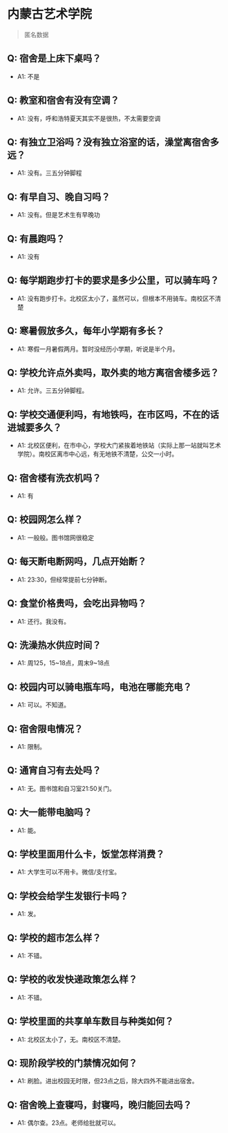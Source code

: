 # 内蒙古艺术学院
> 匿名数据
## Q: 宿舍是上床下桌吗？
- A1: 不是
## Q: 教室和宿舍有没有空调？
- A1: 没有，呼和浩特夏天其实不是很热，不太需要空调
## Q: 有独立卫浴吗？没有独立浴室的话，澡堂离宿舍多远？
- A1: 没有。三五分钟脚程
## Q: 有早自习、晚自习吗？
- A1: 没有。但是艺术生有早晚功
## Q: 有晨跑吗？
- A1: 没有
## Q: 每学期跑步打卡的要求是多少公里，可以骑车吗？
- A1: 没有跑步打卡。北校区太小了，虽然可以，但根本不用骑车。南校区不清楚
## Q: 寒暑假放多久，每年小学期有多长？
- A1: 寒假一月暑假两月。暂时没经历小学期，听说是半个月。
## Q: 学校允许点外卖吗，取外卖的地方离宿舍楼多远？
- A1: 允许。三五分钟脚程。
## Q: 学校交通便利吗，有地铁吗，在市区吗，不在的话进城要多久？
- A1: 北校区便利，在市中心，学校大门紧挨着地铁站（实际上那一站就叫艺术学院）。南校区离市中心远，有无地铁不清楚，公交一小时。
## Q: 宿舍楼有洗衣机吗？
- A1: 有
## Q: 校园网怎么样？
- A1: 一般般。图书馆网很稳定
## Q: 每天断电断网吗，几点开始断？
- A1: 23:30，但经常提前七分钟断。
## Q: 食堂价格贵吗，会吃出异物吗？
- A1: 还行。我没有。
## Q: 洗澡热水供应时间？
- A1: 周125，15~18点，周末9~18点
## Q: 校园内可以骑电瓶车吗，电池在哪能充电？
- A1: 可以。不知道。
## Q: 宿舍限电情况？
- A1: 限制。
## Q: 通宵自习有去处吗？
- A1: 无。图书馆和自习室21:50关门。
## Q: 大一能带电脑吗？
- A1: 能。
## Q: 学校里面用什么卡，饭堂怎样消费？
- A1: 大学生可以不用卡。微信/支付宝。
## Q: 学校会给学生发银行卡吗？
- A1: 发。
## Q: 学校的超市怎么样？
- A1: 不错。
## Q: 学校的收发快递政策怎么样？
- A1: 不错。
## Q: 学校里面的共享单车数目与种类如何？
- A1: 北校区太小了，无。南校区不清楚。
## Q: 现阶段学校的门禁情况如何？
- A1: 刷脸。进出校园无时限，但23点之后，除大四外不能进出宿舍。
## Q: 宿舍晚上查寝吗，封寝吗，晚归能回去吗？
- A1: 偶尔查。23点。老师给批就可以。